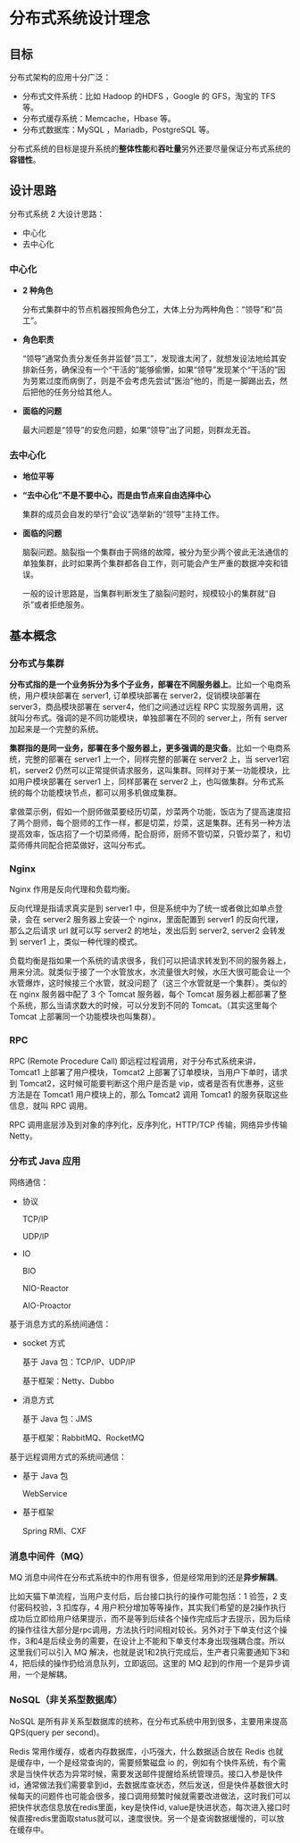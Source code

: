 # 分布式系统设计理念

## 目标

分布式架构的应用十分广泛：

- 分布式文件系统：比如 Hadoop 的HDFS ，Google 的 GFS，淘宝的 TFS 等。
- 分布式缓存系统：Memcache，Hbase 等。
- 分布式数据库：MySQL ，Mariadb，PostgreSQL 等。

分布式系统的目标是提升系统的**整体性能**和**吞吐量**另外还要尽量保证分布式系统的**容错性**。

## 设计思路

分布式系统 2 大设计思路：

- 中心化
- 去中心化

### 中心化

- **2 种角色**

  分布式集群中的节点机器按照角色分工，大体上分为两种角色：“领导”和“员工”。

- **角色职责**

  “领导”通常负责分发任务并监督“员工”，发现谁太闲了，就想发设法地给其安排新任务，确保没有一个“干活的”能够偷懒，如果“领导”发现某个“干活的”因为劳累过度而病倒了，则是不会考虑先尝试“医治”他的，而是一脚踢出去，然后把他的任务分给其他人。

- **面临的问题**

  最大问题是“领导”的安危问题，如果“领导”出了问题，则群龙无首。

### 去中心化

- **地位平等**

- **“去中心化”不是不要中心，而是由节点来自由选择中心**

  集群的成员会自发的举行“会议”选举新的“领导”主持工作。

- **面临的问题**

  脑裂问题。脑裂指一个集群由于网络的故障，被分为至少两个彼此无法通信的单独集群，此时如果两个集群都各自工作，则可能会产生严重的数据冲突和错误。

  一般的设计思路是，当集群判断发生了脑裂问题时，规模较小的集群就“自杀”或者拒绝服务。

## 基本概念

### 分布式与集群

**分布式指的是一个业务拆分为多个子业务，部署在不同服务器上**。比如一个电商系统，用户模块部署在 server1, 订单模块部署在 server2，促销模块部署在 server3，商品模块部署在 server4，他们之间通过远程 RPC 实现服务调用，这就叫分布式。强调的是不同功能模块，单独部署在不同的 server上，所有 server 加起来是一个完整的系统。

**集群指的是同一业务，部署在多个服务器上，更多强调的是灾备**。比如一个电商系统，完整的部署在 server1 上一个，同样完整的部署在 server2 上，当 server1宕机，server2 仍然可以正常提供请求服务，这叫集群。同样对于某一功能模块，比如用户模块部署在 server1 上，同样部署在 server2 上，也叫做集群。分布式系统的每个功能模块节点，都可以用多机做成集群。

拿做菜示例，假如一个厨师做菜要经历切菜，炒菜两个功能，饭店为了提高速度招了两个厨师，每个厨师的工作一样，都是切菜，炒菜，这是集群。还有另一种方法提高效率，饭店招了一个切菜师傅，配合厨师，厨师不管切菜，只管炒菜了，和切菜师傅共同配合把菜做好，这叫分布式。

### Nginx

Nginx 作用是反向代理和负载均衡。

反向代理是指请求真实是到 server1 中，但是系统中为了统一或者做比如单点登录，会在 server2 服务器上安装一个 nginx，里面配置到 server1 的反向代理，那么之后请求 url 就可以写 server2 的地址，发出后到 server2, server2 会转发到 server1 上，类似一种代理的模式。

负载均衡是指如果一个系统的请求很多，我们可以把请求转发到不同的服务器上，用来分流。就类似于接了一个水管放水，水流量很大时候，水压大很可能会让一个水管爆炸，这时候接三个水管，就没问题了（这三个水管就是一个集群）。类似的在 nginx 服务器中配了 3 个 Tomcat 服务器，每个 Tomcat 服务器上都部署了整个系统，那么当请求数大的时候，可以分发到不同的 Tomcat。（其实这里每个 Tomcat 上部署同一个功能模块也叫集群）。

### RPC

RPC (Remote Procedure Call) 即远程过程调用，对于分布式系统来讲，Tomcat1 上部署了用户模块，Tomcat2 上部署了订单模块，当用户下单时，请求到 Tomcat2，这时候可能要判断这个用户是否是 vip，或者是否有优惠券，这些方法是在 Tomcat1 用户模块上的，那么 Tomcat2 调用 Tomcat1 的服务获取这些信息，就叫 RPC 调用。

RPC 调用底层涉及到对象的序列化，反序列化，HTTP/TCP 传输，网络异步传输 Netty。

### 分布式 Java 应用

网络通信：

- 协议

  TCP/IP

  UDP/IP

- IO

  BIO

  NIO-Reactor

  AIO-Proactor

基于消息方式的系统间通信：

- socket 方式

  基于 Java 包：TCP/IP、UDP/IP

  基于框架：Netty、Dubbo

- 消息方式

  基于 Java 包：JMS

  基于框架：RabbitMQ、RocketMQ

基于远程调用方式的系统间通信：

- 基于 Java 包

  WebService

- 基于框架

  Spring RMI、CXF

### 消息中间件（MQ）

MQ 消息中间件在分布式系统中的作用有很多，但是经常用到的还是**异步解耦**。

比如天猫下单流程，当用户支付后，后台接口执行的操作可能包括：1 验签，2 支付密码校验，3 扣库存，4 用户积分增加等等操作，其实我们希望的是2操作执行成功后立即给用户结果提示，而不是等到后续各个操作完成后才去提示，因为后续的操作往往大部分是rpc调用，方法执行时间相对较长。另外对于下单支付这个操作，3和4是后续业务的需要，在设计上不能和下单支付本身出现强耦合度。所以这里我们可以引入 MQ 解决，也就是说1和2执行完成后，生产者只需要通知下3和4，把后续的操作扔给消息队列，立即返回。这里的 MQ 起到的作用一个是异步调用，一个是解耦。

### NoSQL（非关系型数据库）

NoSQL 是所有非关系型数据库的统称，在分布式系统中用到很多，主要用来提高 QPS(query per second)。

Redis 常用作缓存，或者内存数据库，小巧强大，什么数据适合放在 Redis 也就是缓存中，一个是经常查询的，需要频繁磁盘 io 的，例如有个快件系统，有个需求是当快件状态为异常时候，需要发送邮件提醒给系统管理员。接口入参是快件id，通常做法我们需要拿到id，去数据库查状态，然后发送，但是快件基数很大时候每天的问题件也可能会很多，接口调用频繁时候就需要改进做法，这时我们可以把快件状态信息放在redis里面，key是快件id, value是快进状态，每次进入接口时候直接redis里面取status就可以，速度很快。另一个是查询数据缓慢的，可以放在缓存中。
